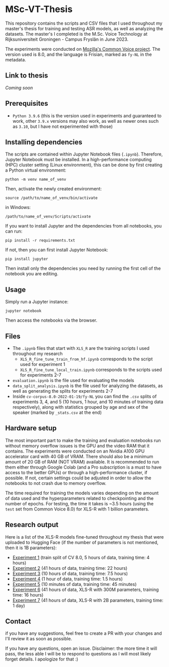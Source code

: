 # MSc-VT-Thesis

This repository contains the scripts and CSV files that I used throughout my master's thesis for training and testing ASR models, as well as analyzing the datasets. The master's I completed is the M.Sc. Voice Technology at Rijksuniversiteit Groningen - Campus Fryslân in June 2023.

The experiments were conducted on [Mozilla's Common Voice project](https://commonvoice.mozilla.org/). The version used is 8.0, and the language is Frisian, marked as `fy-NL` in the metadata.

## Link to thesis
*Coming soon*

## Prerequisites
- `Python 3.9.6` (this is the version used in experiments and guaranteed to work, other `3.9.x` versions may also work, as well as newer ones such as `3.10`, but I have not experimented with those)

## Installing dependencies
The scripts are contained within Jupyter Notebook files (`.ipynb`). Therefore, Jupyter Notebook must be installed. In a high-performance computing (HPC) cluster setting (Linux environment), this can be done by first creating a Python virtual environment:
```
python -m venv name_of_venv
```
Then, activate the newly created environment:
```
source /path/to/name_of_venv/bin/activate
```
in Windows:
```
/path/to/name_of_venv/Scripts/activate
```
If you want to install Jupyter and the dependencies from all notebooks, you can run:
```
pip install -r requirements.txt
```
If not, then you can first install Jupyter Notebook:
```
pip install jupyter
```
Then install only the dependencies you need by running the first cell of the notebook you are editing.

## Usage
Simply run a Jupyter instance:
```
jupyter notebook
```
Then access the notebooks via the browser.

## Files
- The `.ipynb` files that start with `XLS_R` are the training scripts I used throughout my research
  - `XLS_R_fine_tune_train_from_hf.ipynb` corresponds to the script used for experiment 1
  - `XLS_R_fine_tune_local_train.ipynb` corresponds to the scripts used for experiments 2-7
- `evaluation.ipynb` is the file used for evaluating the models
- `data_split_analysis.ipynb` is the file used for analyzing the datasets, as well as generating the splits for experiments 2-7
- Inside `cv-corpus-8.0-2022-01-19/fy-NL` you can find the `.csv` splits of experiments 3, 4, and 5 (10 hours, 1 hour, and 10 minutes of training data respectively), along with statistics grouped by age and sex of the speaker (marked by `_stats.csv` at the end)

## Hardware setup
The most important part to make the training and evaluation notebooks run without memory overflow issues is the GPU and the video RAM that it contains. The experiments were conducted on an Nvidia A100 GPU accelerator card with 40 GB of VRAM. There should also be a minimum amount of 20 GB of RAM (NOT VRAM) available. It is recommended to run them either through Google Colab (and a Pro subscription is a must to have access to the better GPUs) or through a high-performance cluster, if possible. If not, certain settings could be adjusted in order to allow the notebooks to not crash due to memory overflow.

The time required for training the models varies depending on the amount of data used and the hyperparameters related to checkpointing and the number of epochs. For testing, the time it takes is ~3.5 hours (using the `test` set from Common Voice 8.0) for XLS-R with 1 billion parameters.

## Research output
Here is a list of the XLS-R models fine-tuned throughout my thesis that were uploaded to Hugging Face (if the number of parameters is not mentioned, then it is 1B parameters):
- [Experiment 1](https://huggingface.co/greenw0lf/wav2vec2-large-xls-r-1b-frisian-cv-8) (train split of CV 8.0, 5 hours of data, training time: 4 hours)
- [Experiment 2](https://huggingface.co/greenw0lf/wav2vec2-large-xls-r-1b-frisian-cv-8-large-train) (41 hours of data, training time: 22 hours)
- [Experiment 3](https://huggingface.co/greenw0lf/wav2vec2-large-xls-r-1b-frisian-cv-8-10h) (10 hours of data, training time: 7.5 hours)
- [Experiment 4](https://huggingface.co/greenw0lf/wav2vec2-large-xls-r-1b-frisian-cv-8-1h) (1 hour of data, training time: 1.5 hours)
- [Experiment 5](https://huggingface.co/greenw0lf/wav2vec2-large-xls-r-1b-frisian-cv-8-10m) (10 minutes of data, training time: 45 minutes)
- [Experiment 6](https://huggingface.co/greenw0lf/wav2vec2-large-xls-r-300m-frisian-cv-8) (41 hours of data, XLS-R with 300M parameters, training time: 16 hours)
- [Experiment 7](https://huggingface.co/greenw0lf/wav2vec2-large-xls-r-2b-frisian-cv-8) (41 hours of data, XLS-R with 2B parameters, training time: 1 day)

## Contact
if you have any suggestions, feel free to create a PR with your changes and I'll review it as soon as possible.

If you have any questions, open an issue. Disclaimer: the more time it will pass, the less able I will be to respond to questions as I will most likely forget details. I apologize for that :)
